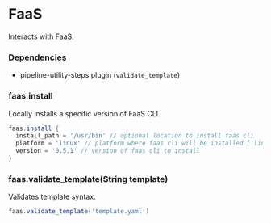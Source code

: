 # FaaS

Interacts with FaaS.

### Dependencies

- pipeline-utility-steps plugin (`validate_template`)

### faas.install
Locally installs a specific version of FaaS CLI.

```groovy
faas.install {
  install_path = '/usr/bin' // optional location to install faas cli
  platform = 'linux' // platform where faas cli will be installed ['linux', 'linux-arm64', 'linux-armhf', 'darwin', 'windows']
  version = '0.5.1' // version of faas cli to install
}
```

### faas.validate_template(String template)
Validates template syntax.

```groovy
faas.validate_template('template.yaml')
```
